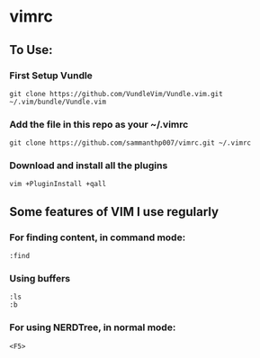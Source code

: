 # vimrc
## To Use:

### First Setup Vundle
```
git clone https://github.com/VundleVim/Vundle.vim.git ~/.vim/bundle/Vundle.vim
```

### Add the file in this repo as your ~/.vimrc
```
git clone https://github.com/sammanthp007/vimrc.git ~/.vimrc
```

### Download and install all the plugins
```
vim +PluginInstall +qall
```

## Some features of VIM I use regularly
### For finding content, in command mode:
```
:find
```

### Using buffers
```
:ls
:b 
```

### For using NERDTree, in normal mode:
```
<F5>
```
